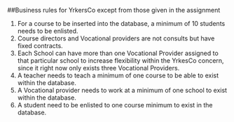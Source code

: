 ##Business rules for YrkersCo except from those given in the assignment

1. For a course to be inserted into the database, a minimum of 10 students needs to be enlisted. 
2. Course directors and Vocational providers are not consults but have fixed contracts.
3. Each School can have more than one Vocational Provider assigned to that particular school to increase flexibility within the YrkesCo concern, since it right now only exists three Vocational Providers. 
4. A teacher needs to teach a minimum of one course to be able to exist within the database.
5. A Vocational provider needs to work at a minimum of one school to exist within the database.
6. A student need to be enlisted to one course minimum to exist in the database. 

